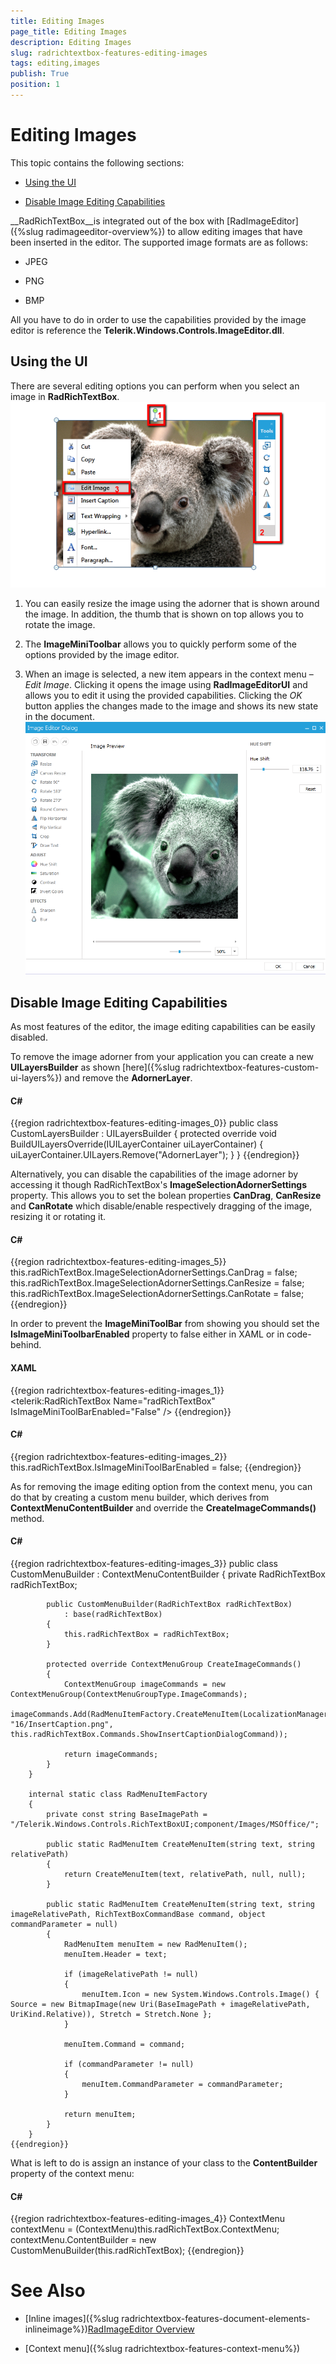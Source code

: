 ```yaml
---
title: Editing Images
page_title: Editing Images
description: Editing Images
slug: radrichtextbox-features-editing-images
tags: editing,images
publish: True
position: 1
---
```


# Editing Images



This topic contains the following sections:

* [Using the UI](#using-the-ui)

* [Disable Image Editing Capabilities](#disable-image-editing-capabilities)

__RadRichTextBox__is integrated out of the box with
        [RadImageEditor]({%slug radimageeditor-overview%})
        to allow editing images that have been inserted in the editor. The supported image formats are as follows:
      

* JPEG

* PNG

* BMP

All you have to do in order to use the capabilities provided by the
        image editor is reference the __Telerik.Windows.Controls.ImageEditor.dll__.
      

## Using the UI

There are several editing options you can perform when you select an image in __RadRichTextBox__.
        ![Rad Rich Text Box Features Editing Images 01](images/RadRichTextBox_Features_Editing_Images_01.png)

1. You can easily resize the image using the adorner that is shown around the image. In addition, the thumb that is shown on
              top allows you to rotate the image.
            

1. The __ImageMiniToolbar__ allows you to quickly perform some of the options provided by the image editor.
            

1. When an image is selected, a new item appears in the context menu – *Edit Image*. Clicking it
              opens the image using __RadImageEditorUI__ and allows you to edit it using the provided capabilities.
              Clicking the *OK* button applies the changes made to the image and shows its new state in the document.
            ![Rad Rich Text Box Features Editing Images 02](images/RadRichTextBox_Features_Editing_Images_02.png)

## Disable Image Editing Capabilities

As most features of the editor, the image editing capabilities can be easily disabled.

To remove the image adorner from your application you can create a new __UILayersBuilder__ as shown
          [here]({%slug radrichtextbox-features-custom-ui-layers%}) and remove the __AdornerLayer__.
        

#### __C#__

{{region radrichtextbox-features-editing-images_0}}
	    public class CustomLayersBuilder : UILayersBuilder
	    {
	        protected override void BuildUILayersOverride(IUILayerContainer uiLayerContainer)
	        {
	            uiLayerContainer.UILayers.Remove("AdornerLayer");
	        }
	    }
	{{endregion}}



Alternatively, you can disable the capabilities of the image adorner by accessing it though RadRichTextBox's 
          __ImageSelectionAdornerSettings__ property. This allows you to set the bolean properties __CanDrag__, 
          __CanResize__ and __CanRotate__ which disable/enable respectively dragging of the
          image, resizing it or rotating it.
        

#### __C#__

{{region radrichtextbox-features-editing-images_5}}
	            this.radRichTextBox.ImageSelectionAdornerSettings.CanDrag = false;
	            this.radRichTextBox.ImageSelectionAdornerSettings.CanResize = false;
	            this.radRichTextBox.ImageSelectionAdornerSettings.CanRotate = false;
	{{endregion}}



In order to prevent the __ImageMiniToolBar__ from showing you should set the __IsImageMiniToolbarEnabled__
          property to false either in XAML or in code-behind.
        

#### __XAML__

{{region radrichtextbox-features-editing-images_1}}
	        <telerik:RadRichTextBox Name="radRichTextBox" IsImageMiniToolBarEnabled="False" />
	{{endregion}}



#### __C#__

{{region radrichtextbox-features-editing-images_2}}
	            this.radRichTextBox.IsImageMiniToolBarEnabled = false;
	{{endregion}}



As for removing the image editing option from the context menu, you can do that by creating a custom menu builder, which derives from
          __ContextMenuContentBuilder__ and override the __CreateImageCommands()__ method.
        

#### __C#__

{{region radrichtextbox-features-editing-images_3}}
	    public class CustomMenuBuilder : ContextMenuContentBuilder
	    {
	        private RadRichTextBox radRichTextBox;
	
	        public CustomMenuBuilder(RadRichTextBox radRichTextBox)
	            : base(radRichTextBox)
	        {
	            this.radRichTextBox = radRichTextBox;
	        }
	
	        protected override ContextMenuGroup CreateImageCommands()
	        {
	            ContextMenuGroup imageCommands = new ContextMenuGroup(ContextMenuGroupType.ImageCommands);
	            imageCommands.Add(RadMenuItemFactory.CreateMenuItem(LocalizationManager.GetString("Documents_ContextMenu_Image_InsertCaption"), "16/InsertCaption.png", this.radRichTextBox.Commands.ShowInsertCaptionDialogCommand));
	
	            return imageCommands;
	        }
	    }
	
	    internal static class RadMenuItemFactory
	    {
	        private const string BaseImagePath = "/Telerik.Windows.Controls.RichTextBoxUI;component/Images/MSOffice/";
	
	        public static RadMenuItem CreateMenuItem(string text, string relativePath)
	        {
	            return CreateMenuItem(text, relativePath, null, null);
	        }
	
	        public static RadMenuItem CreateMenuItem(string text, string imageRelativePath, RichTextBoxCommandBase command, object commandParameter = null)
	        {
	            RadMenuItem menuItem = new RadMenuItem();
	            menuItem.Header = text;
	
	            if (imageRelativePath != null)
	            {
	                menuItem.Icon = new System.Windows.Controls.Image() { Source = new BitmapImage(new Uri(BaseImagePath + imageRelativePath, UriKind.Relative)), Stretch = Stretch.None };
	            }
	
	            menuItem.Command = command;
	
	            if (commandParameter != null)
	            {
	                menuItem.CommandParameter = commandParameter;
	            }
	
	            return menuItem;
	        }
	    }
	{{endregion}}



What is left to do is assign an instance of your class to the __ContentBuilder__ property of the context menu:
        

#### __C#__

{{region radrichtextbox-features-editing-images_4}}
	            ContextMenu contextMenu = (ContextMenu)this.radRichTextBox.ContextMenu;
	            contextMenu.ContentBuilder = new CustomMenuBuilder(this.radRichTextBox);
	{{endregion}}



# See Also

 * [Inline images]({%slug radrichtextbox-features-document-elements-inlineimage%})[RadImageEditor Overview]()

 * [Context menu]({%slug radrichtextbox-features-context-menu%})
